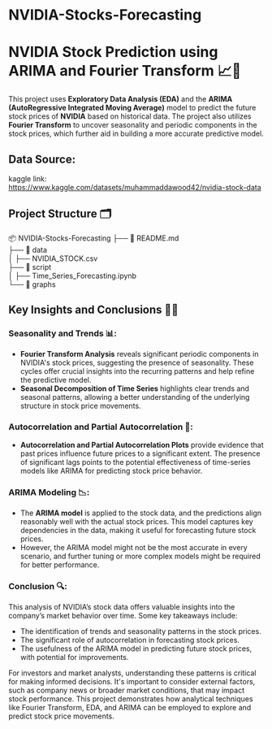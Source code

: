 # NVIDIA-Stocks-Forecasting

# NVIDIA Stock Prediction using ARIMA and Fourier Transform 📈🔮

This project uses **Exploratory Data Analysis (EDA)** and the **ARIMA (AutoRegressive Integrated Moving Average)** model to predict the future stock prices of **NVIDIA** based on historical data. The project also utilizes **Fourier Transform** to uncover seasonality and periodic components in the stock prices, which further aid in building a more accurate predictive model.

## Data Source:
kaggle link: https://www.kaggle.com/datasets/muhammaddawood42/nvidia-stock-data

## Project Structure 🗂️
📦 NVIDIA-Stocks-Forecasting
├── 📄 README.md  
├── 📂 data  
│   ├── NVIDIA_STOCK.csv  
├── 📂 script  
│   ├── Time_Series_Forecasting.ipynb  
└── 📂 graphs  

## Key Insights and Conclusions 🧠💡

### Seasonality and Trends 📊:
- **Fourier Transform Analysis** reveals significant periodic components in NVIDIA's stock prices, suggesting the presence of seasonality. These cycles offer crucial insights into the recurring patterns and help refine the predictive model.
- **Seasonal Decomposition of Time Series** highlights clear trends and seasonal patterns, allowing a better understanding of the underlying structure in stock price movements.

### Autocorrelation and Partial Autocorrelation 🔄:
- **Autocorrelation and Partial Autocorrelation Plots** provide evidence that past prices influence future prices to a significant extent. The presence of significant lags points to the potential effectiveness of time-series models like ARIMA for predicting stock price behavior.

### ARIMA Modeling 📉:
- The **ARIMA model** is applied to the stock data, and the predictions align reasonably well with the actual stock prices. This model captures key dependencies in the data, making it useful for forecasting future stock prices.
- However, the ARIMA model might not be the most accurate in every scenario, and further tuning or more complex models might be required for better performance.

### Conclusion 🔍:
This analysis of NVIDIA’s stock data offers valuable insights into the company’s market behavior over time. Some key takeaways include:
- The identification of trends and seasonality patterns in the stock prices.
- The significant role of autocorrelation in forecasting stock prices.
- The usefulness of the ARIMA model in predicting future stock prices, with potential for improvements.

For investors and market analysts, understanding these patterns is critical for making informed decisions. It's important to consider external factors, such as company news or broader market conditions, that may impact stock performance. This project demonstrates how analytical techniques like Fourier Transform, EDA, and ARIMA can be employed to explore and predict stock price movements.



